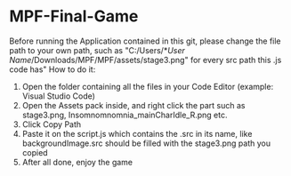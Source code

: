 # MPF-Final-Game
Before running the Application contained in this git, please change the file path to your own path, such as "C:/Users/**User Name*/Downloads/MPF/MPF/assets/stage3.png" for every src path this .js code has"
How to do it:
1. Open the folder containing all the files in your Code Editor (example: Visual Studio Code)
2. Open the Assets pack inside, and right click the part such as stage3.png, Insomnomnomnia_mainCharIdle_R.png etc.
3. Click Copy Path
4. Paste it on the script.js which contains the .src in its name, like backgroundImage.src should be filled with the stage3.png path you copied
5. After all done, enjoy the game
